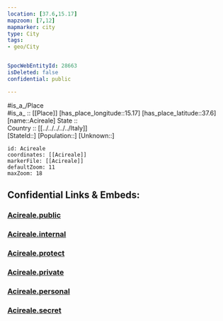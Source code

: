 ```yaml
---
location: [37.6,15.17] 
mapzoom: [7,12] 
mapmarker: city 
type: City
tags:
- geo/City


SpocWebEntityId: 28663
isDeleted: false
confidential: public

---
```

#is_a_/Place  
#is_a_ :: [[Place]] 
[has_place_longitude::15.17] 
[has_place_latitude::37.6] 
[name::Acireale] 
State ::  
Country :: [[../../../../../Italy]]  
[StateId::] 
[Population::] 
[Unknown::] 


```leaflet
id: Acireale
coordinates: [[Acireale]] 
markerFile: [[Acireale]] 
defaultZoom: 11 
maxZoom: 18
```


## Confidential Links & Embeds: 

### [Acireale.public](/_public/\Earth\Continent\Europe\Europe~South\Italy\regions~Italy\Sicily\Catania\CityAcireale.public.md) 

### [Acireale.internal](/_internal/\Earth\Continent\Europe\Europe~South\Italy\regions~Italy\Sicily\Catania\CityAcireale.internal.md) 

### [Acireale.protect](/_protect/\Earth\Continent\Europe\Europe~South\Italy\regions~Italy\Sicily\Catania\CityAcireale.protect.md) 

### [Acireale.private](/_private/\Earth\Continent\Europe\Europe~South\Italy\regions~Italy\Sicily\Catania\CityAcireale.private.md) 

### [Acireale.personal](/_personal/\Earth\Continent\Europe\Europe~South\Italy\regions~Italy\Sicily\Catania\CityAcireale.personal.md) 

### [Acireale.secret](/_secret/\Earth\Continent\Europe\Europe~South\Italy\regions~Italy\Sicily\Catania\CityAcireale.secret.md)

